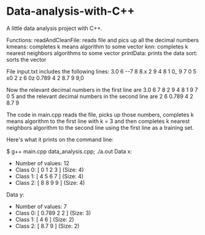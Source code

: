 # Data-analysis-with-C++

A little data analysis project with C++.

Functions:
  readAndCleanFile: reads file and pics up all the decimal numbers
  kmeans: completes k means algorithm to some vector
  knn: completes k nearest neighbors algorithms to some vector
  printData: prints the data
  sort: sorts the vector

File input.txt includes the following lines:
  3.0 6 --7 8 8.x 2 9 4 8 1 0_ 9 7 0 5
  x0 2 z 6 0z 0.789 4 2 8.7 9 9,0

Now the relevant decimal numbers in the first line are
  3.0 6 7 8 2 9 4 8 1 9 7 0 5
and the relevant decimal numbers in the second line are
  2 6 0.789 4 2 8.7 9

The code in main.cpp reads the file, picks up those numbers, completes k means algorithm to the first line with k = 3 and then completes k nearest neighbors algorithm to the second line using the first line as a training set.

Here's what it prints on the command line:

$ g++ main.cpp data_analysis.cpp; ./a.out
Data x:
- Number of values: 12
- Class 0: [ 0 1 2 3 ] (Size: 4)
- Class 1: [ 4 5 6 7 ] (Size: 4)
- Class 2: [ 8 8 9 9 ] (Size: 4)

Data y:
- Number of values: 7
- Class 0: [ 0.789 2 2 ] (Size: 3)
- Class 1: [ 4 6 ] (Size: 2)
- Class 2: [ 8.7 9 ] (Size: 2)
